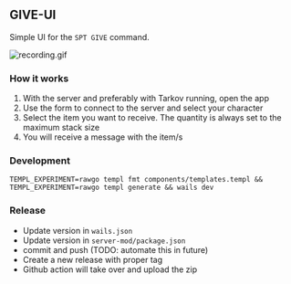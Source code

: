 ## GIVE-UI

Simple UI for the `SPT GIVE` command.

![recording.gif](recording.gif)

### How it works

1. With the server and preferably with Tarkov running, open the app
2. Use the form to connect to the server and select your character
3. Select the item you want to receive. The quantity is always set to the maximum stack size
4. You will receive a message with the item/s

### Development

```shell
TEMPL_EXPERIMENT=rawgo templ fmt components/templates.templ && TEMPL_EXPERIMENT=rawgo templ generate && wails dev
```

### Release

- Update version in `wails.json`
- Update version in `server-mod/package.json`
- commit and push (TODO: automate this in future)
- Create a new release with proper tag
- Github action will take over and upload the zip
